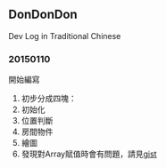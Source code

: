 ## DonDonDon
Dev Log in Traditional Chinese

### 20150110
開始編寫  
1. 初步分成四塊：
  1. 初始化
  2. 位置判斷
  3. 房間物件
  4. 繪圖
2. 發現對Array賦值時會有問題，請見[gist](https://gist.github.com/MitsunChieh/27a3720053e6408aebbf)